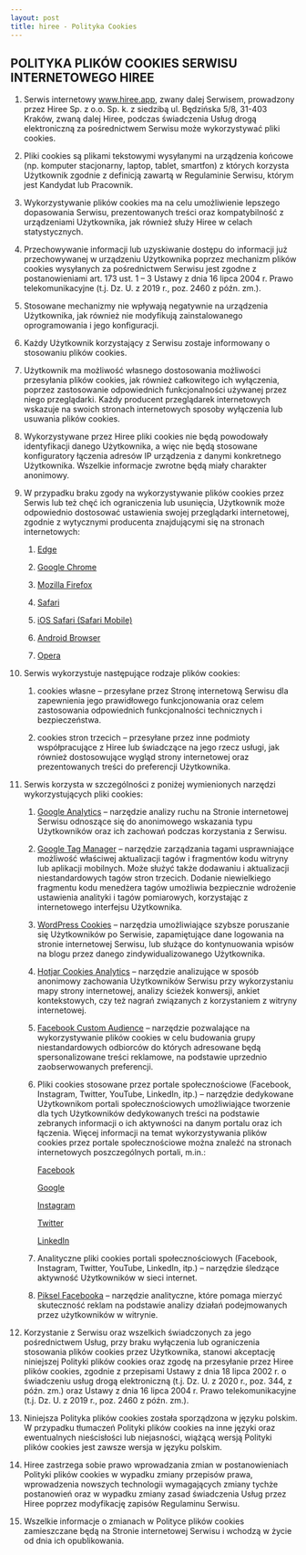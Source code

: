 ```yaml
---
layout: post
title: hiree - Polityka Cookies
---
```

## POLITYKA PLIKÓW COOKIES SERWISU INTERNETOWEGO HIREE

1. Serwis internetowy www.hiree.app, zwany dalej Serwisem, prowadzony przez Hiree Sp. z o.o. Sp. k. z siedzibą ul. Będzińska 5/8, 31-403 Kraków, zwaną dalej Hiree, podczas świadczenia Usług drogą elektroniczną za pośrednictwem Serwisu może wykorzystywać pliki cookies.

2. Pliki cookies są plikami tekstowymi wysyłanymi na urządzenia końcowe (np. komputer stacjonarny, laptop, tablet, smartfon) z których korzysta Użytkownik zgodnie z definicją zawartą w Regulaminie Serwisu, którym jest Kandydat lub Pracownik.

3. Wykorzystywanie plików cookies ma na celu umożliwienie lepszego dopasowania Serwisu, prezentowanych treści oraz kompatybilność z urządzeniami Użytkownika, jak również służy Hiree w celach statystycznych.

4. Przechowywanie informacji lub uzyskiwanie dostępu do informacji już przechowywanej w urządzeniu Użytkownika poprzez mechanizm plików cookies wysyłanych za pośrednictwem Serwisu jest zgodne z postanowieniami art. 173 ust. 1 – 3 Ustawy z dnia 16 lipca 2004 r. Prawo telekomunikacyjne (t.j. Dz. U. z 2019 r., poz. 2460 z późn. zm.).

5. Stosowane mechanizmy nie wpływają negatywnie na urządzenia Użytkownika, jak również nie modyfikują zainstalowanego oprogramowania i jego konfiguracji.

6. Każdy Użytkownik korzystający z Serwisu zostaje informowany o stosowaniu plików cookies.

7. Użytkownik ma możliwość własnego dostosowania możliwości przesyłania plików cookies, jak również całkowitego ich wyłączenia, poprzez zastosowanie odpowiednich funkcjonalności używanej przez niego przeglądarki. Każdy producent przeglądarek internetowych wskazuje na swoich stronach internetowych sposoby wyłączenia lub usuwania plików cookies.

8. Wykorzystywane przez Hiree pliki cookies nie będą powodowały identyfikacji danego Użytkownika, a więc nie będą stosowane konfiguratory łączenia adresów IP urządzenia z danymi konkretnego Użytkownika. Wszelkie informacje zwrotne będą miały charakter anonimowy.

9. W przypadku braku zgody na wykorzystywanie plików cookies przez Serwis lub też chęć ich ograniczenia lub usunięcia, Użytkownik może odpowiednio dostosować ustawienia swojej przeglądarki internetowej, zgodnie z wytycznymi producenta znajdującymi się na stronach internetowych:

    1. [Edge](https://support.microsoft.com/pl-pl/help/17442/windows-internet-explorer-delete-manage-cookies)

    2. [Google Chrome](https://support.google.com/chrome/answer/95647?co=GENIE.Platform%3DDesktop&hl=pl)

    3. [Mozilla Firefox](https://support.mozilla.org/pl/kb/ciasteczka)

    4. [Safari](https://support.apple.com/pl-pl/guide/safari/sfri11471/mac)

    5. [iOS Safari (Safari Mobile)](https://support.apple.com/pl-pl/HT201265)

    6. [Android Browser](https://support.google.com/accounts/answer/32050?co=GENIE.Platform%3DAndroid&hl=en)

    7. [Opera](https://help.opera.com/pl/latest/web-preferences/#cookies)

10. Serwis wykorzystuje następujące rodzaje plików cookies:

    1. cookies własne – przesyłane przez Stronę internetową Serwisu dla zapewnienia jego prawidłowego funkcjonowania oraz celem zastosowania odpowiednich funkcjonalności technicznych i bezpieczeństwa.

    2. cookies stron trzecich – przesyłane przez inne podmioty współpracujące z Hiree lub świadczące na jego rzecz usługi, jak również dostosowujące wygląd strony internetowej oraz prezentowanych treści do preferencji Użytkownika.

11. Serwis korzysta w szczególności z poniżej wymienionych narzędzi wykorzystujących pliki cookies:

    1. [Google Analytics](https://developers.google.com/analytics/devguides/collection/analyticsjs/cookie-usage) – narzędzie analizy ruchu na Stronie internetowej Serwisu odnoszące się do anonimowego wskazania typu Użytkowników oraz ich zachowań podczas korzystania z Serwisu.

    2. [Google Tag Manager](https://support.google.com/tagmanager/answer/6102821?hl=pl) – narzędzie zarządzania tagami usprawniające możliwość właściwej aktualizacji tagów i fragmentów kodu witryny lub aplikacji mobilnych. Może służyć także dodawaniu i aktualizacji niestandardowych tagów stron trzecich. Dodanie niewielkiego fragmentu kodu menedżera tagów umożliwia bezpiecznie wdrożenie ustawienia analityki i tagów pomiarowych, korzystając z internetowego interfejsu Użytkownika.

    3. [WordPress Cookies](www.wordpress.org/support/article/cookies) – narzędzia umożliwiające szybsze poruszanie się Użytkowników po Serwisie, zapamiętujące dane logowania na stronie internetowej Serwisu, lub służące do kontynuowania wpisów na blogu przez danego zindywidualizowanego Użytkownika.

    4. [Hotjar Cookies Analytics](www.hotjar.com/privacy) – narzędzie analizujące w sposób anonimowy zachowania Użytkowników Serwisu przy wykorzystaniu mapy strony internetowej, analizy ścieżek konwersji, ankiet kontekstowych, czy też nagrań związanych z korzystaniem z witryny internetowej.

    5. [Facebook Custom Audience](https://www.facebook.com/privacy/explanation) – narzędzie pozwalające na wykorzystywanie plików cookies w celu budowania grupy niestandardowych odbiorców do których adresowane będą spersonalizowane treści reklamowe, na podstawie uprzednio zaobserwowanych preferencji.

    6. Pliki cookies stosowane przez portale społecznościowe (Facebook, Instagram, Twitter, YouTube, LinkedIn, itp.) – narzędzie dedykowane Użytkownikom portali społecznościowych umożliwiające tworzenie dla tych Użytkowników dedykowanych treści na podstawie zebranych informacji o ich aktywności na danym portalu oraz ich łączenia.
       Więcej informacji na temat wykorzystywania plików cookies przez portale społecznościowe można znaleźć na stronach internetowych poszczególnych portali, m.in.:

       [Facebook](https://www.facebook.com/policies/cookies/)

       [Google](https://policies.google.com/technologies/types?hl=pl&gl=pl)

       [Instagram](https://help.instagram.com/1896641480634370?ref=ig)

       [Twitter](https://help.twitter.com/en/rules-and-policies/twitter-cookies)

       [LinkedIn](https://www.linkedin.com/legal/cookie-policy)

    7. Analityczne pliki cookies portali społecznościowych (Facebook, Instagram, Twitter, YouTube, LinkedIn, itp.) – narzędzie śledzące aktywność Użytkowników w sieci internet.

    8. [Piksel Facebooka](https://www.facebook.com/business/help/742478679120153?id=1205376682832142) – narzędzie analityczne, które pomaga mierzyć skuteczność reklam na podstawie analizy działań podejmowanych przez użytkowników w witrynie.

12. Korzystanie z Serwisu oraz wszelkich świadczonych za jego pośrednictwem Usług, przy braku wyłączenia lub ograniczenia stosowania plików cookies przez Użytkownika, stanowi akceptację niniejszej Polityki plików cookies oraz zgodę na przesyłanie przez Hiree plików cookies, zgodnie z przepisami Ustawy z dnia 18 lipca 2002 r. o świadczeniu usług drogą elektroniczną (t.j. Dz. U. z 2020 r., poz. 344, z późn. zm.) oraz Ustawy z dnia 16 lipca 2004 r. Prawo telekomunikacyjne (t.j. Dz. U. z 2019 r., poz. 2460 z późn. zm.).

13. Niniejsza Polityka plików cookies została sporządzona w języku polskim. W przypadku tłumaczeń Polityki plików cookies na inne języki oraz ewentualnych nieścisłości lub niejasności, wiążącą wersją Polityki plików cookies jest zawsze wersja w języku polskim.

14. Hiree zastrzega sobie prawo wprowadzania zmian w postanowieniach Polityki plików cookies w wypadku zmiany przepisów prawa, wprowadzenia nowszych technologii wymagających zmiany tychże postanowień oraz w wypadku zmiany zasad świadczenia Usług przez Hiree poprzez modyfikację zapisów Regulaminu Serwisu.

15. Wszelkie informacje o zmianach w Polityce plików cookies zamieszczane będą na Stronie internetowej Serwisu i wchodzą w życie od dnia ich opublikowania.
